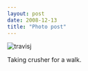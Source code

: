 ```yaml
---
layout: post
date: 2008-12-13
title: "Photo post"
---
```

![travisj](/images/d6da9895f3da36f6c7dc656692b1f5c60b1907ce5c7c506826783fb4490b1439.jpg)

Taking crusher for a walk.
